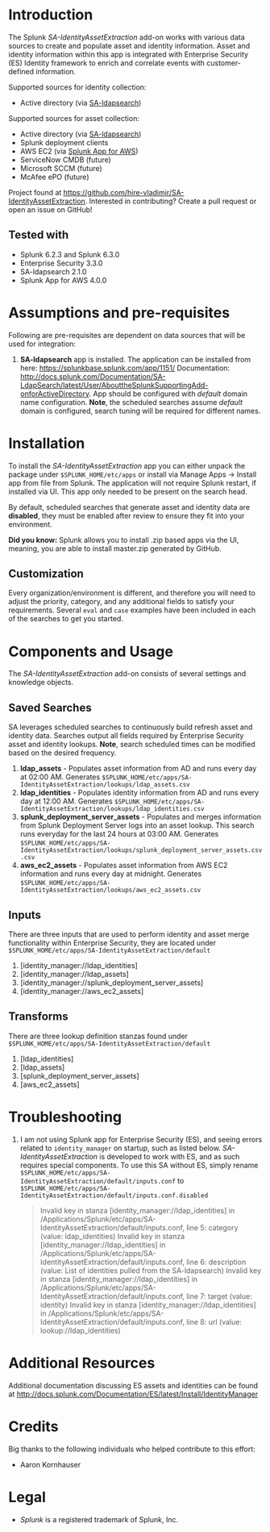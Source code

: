 # Introduction
The Splunk *SA-IdentityAssetExtraction* add-on works with various data sources to create and populate asset and identity information. Asset and identity information within this app is integrated with Enterprise Security (ES) Identity framework to enrich and correlate events with customer-defined information.

Supported sources for identity collection:
* Active directory (via [SA-ldapsearch](https://splunkbase.splunk.com/app/1151/))

Supported sources for asset collection:
* Active directory (via [SA-ldapsearch](https://splunkbase.splunk.com/app/1151/))
* Splunk deployment clients
* AWS EC2 (via [Splunk App for AWS](https://splunkbase.splunk.com/app/1274/))
* ServiceNow CMDB (future)
* Microsoft SCCM (future)
* McAfee ePO (future)

Project found at https://github.com/hire-vladimir/SA-IdentityAssetExtraction. Interested in contributing? Create a pull request or open an issue on GitHub!

## Tested with
* Splunk 6.2.3 and Splunk 6.3.0
* Enterprise Security 3.3.0
* SA-ldapsearch 2.1.0
* Splunk App for AWS 4.0.0

# Assumptions and pre-requisites
Following are pre-requisites are dependent on data sources that will be used for integration:

1. **SA-ldapsearch** app is installed. The application can be installed from here: https://splunkbase.splunk.com/app/1151/ Documentation: http://docs.splunk.com/Documentation/SA-LdapSearch/latest/User/AbouttheSplunkSupportingAdd-onforActiveDirectory. App should be configured with *default* domain name configuration. **Note**, the scheduled searches assume *default* domain is configured, search tuning will be required for different names.


# Installation
To install the *SA-IdentityAssetExtraction* app you can either unpack the package under `$SPLUNK_HOME/etc/apps` or install via Manage Apps -> Install app from file from Splunk. The application will not require Splunk restart, if installed via UI. This app only needed to be present on the search head.

By default, scheduled searches that generate asset and identity data are **disabled**, they must be enabled after review to ensure they fit into your environment.

**Did you know:** Splunk allows you to install .zip based apps via the UI, meaning, you are able to install master.zip generated by GitHub.

## Customization
Every organization/environment is different, and therefore you will need to adjust the priority, category, and any additional fields to satisfy your requirements. Several `eval` and `case` examples have been included in each of the searches to get you started.

# Components and Usage
The *SA-IdentityAssetExtraction* add-on consists of several settings and knowledge objects.

## Saved Searches
SA leverages scheduled searches to continuously build refresh asset and identity data. Searches output all fields required by Enterprise Security asset and identity lookups. **Note**, search scheduled times can be modified based on the desired frequency.

1. **ldap_assets** - Populates asset information from AD and runs every day at 02:00 AM. Generates `$SPLUNK_HOME/etc/apps/SA-IdentityAssetExtraction/lookups/ldap_assets.csv`
2. **ldap_identities** - Populates identity information from AD and runs every day at 12:00 AM. Generates `$SPLUNK_HOME/etc/apps/SA-IdentityAssetExtraction/lookups/ldap_identities.csv`
3. **splunk_deployment_server_assets** - Populates and merges information from Splunk Deployment Server logs into an asset lookup. This search runs everyday for the last 24 hours at 03:00 AM. Generates `$SPLUNK_HOME/etc/apps/SA-IdentityAssetExtraction/lookups/splunk_deployment_server_assets.csv.csv`
4. **aws_ec2_assets** - Populates asset information from AWS EC2 information and runs every day at midnight. Generates `$SPLUNK_HOME/etc/apps/SA-IdentityAssetExtraction/lookups/aws_ec2_assets.csv`

## Inputs
There are three inputs that are used to perform identity and asset merge functionality within Enterprise Security, they are located under `$SPLUNK_HOME/etc/apps/SA-IdentityAssetExtraction/default`
1. [identity_manager://ldap_identities]
2. [identity_manager://ldap_assets]
3. [identity_manager://splunk_deployment_server_assets]
4. [identity_manager://aws_ec2_assets]

## Transforms
There are three lookup definition stanzas found under `$SPLUNK_HOME/etc/apps/SA-IdentityAssetExtraction/default`
1. [ldap_identities]
2. [ldap_assets]
3. [splunk_deployment_server_assets]
4. [aws_ec2_assets]

# Troubleshooting
1. I am not using Splunk app for Enterprise Security (ES), and seeing errors related to `identity_manager` on startup, such as listed below. *SA-IdentityAssetExtraction* is developed to work with ES, and as such requires special components. To use this SA without ES, simply rename `$SPLUNK_HOME/etc/apps/SA-IdentityAssetExtraction/default/inputs.conf` to `$SPLUNK_HOME/etc/apps/SA-IdentityAssetExtraction/default/inputs.conf.disabled`

    > Invalid key in stanza [identity_manager://ldap_identities] in /Applications/Splunk/etc/apps/SA-IdentityAssetExtraction/default/inputs.conf, line 5: category  (value:  ldap_identities)
Invalid key in stanza [identity_manager://ldap_identities] in /Applications/Splunk/etc/apps/SA-IdentityAssetExtraction/default/inputs.conf, line 6: description  (value:  List of identities pulled from the SA-ldapsearch)
Invalid key in stanza [identity_manager://ldap_identities] in /Applications/Splunk/etc/apps/SA-IdentityAssetExtraction/default/inputs.conf, line 7: target  (value:  identity)
Invalid key in stanza [identity_manager://ldap_identities] in /Applications/Splunk/etc/apps/SA-IdentityAssetExtraction/default/inputs.conf, line 8: url  (value:  lookup://ldap_identities)


# Additional Resources
Additional documentation discussing ES assets and identities can be found at http://docs.splunk.com/Documentation/ES/latest/Install/IdentityManager

# Credits
Big thanks to the following individuals who helped contribute to this effort:
* Aaron Kornhauser

# Legal
* *Splunk* is a registered trademark of Splunk, Inc.
